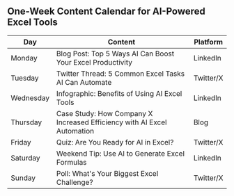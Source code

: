 ## One-Week Content Calendar for AI-Powered Excel Tools 

| Day      | Content                                      | Platform      |
| -------- | -------------------------------------------- | ------------- |
| Monday   | Blog Post: Top 5 Ways AI Can Boost Your Excel Productivity  | LinkedIn      |
| Tuesday  | Twitter Thread: 5 Common Excel Tasks AI Can Automate | Twitter/X   |
| Wednesday|  Infographic:  Benefits of Using AI Excel Tools | LinkedIn      |
| Thursday | Case Study: How Company X Increased Efficiency with AI Excel Automation | Blog       |
| Friday   |  Quiz: Are You Ready for AI in Excel?           | Twitter/X   |
| Saturday |  Weekend Tip: Use AI to Generate Excel Formulas  | LinkedIn      |
| Sunday   |  Poll: What's Your Biggest Excel Challenge?   | Twitter/X   |